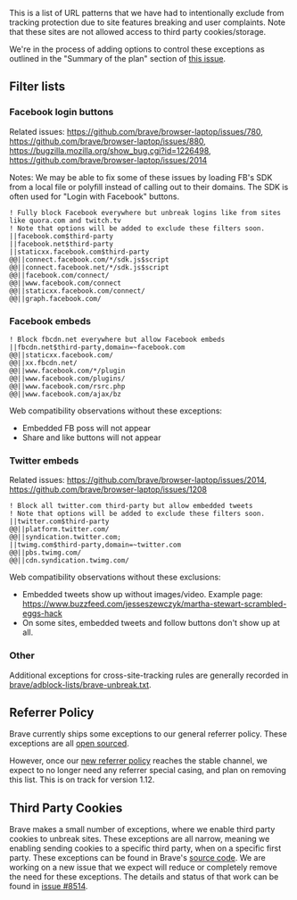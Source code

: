 This is a list of URL patterns that we have had to intentionally exclude from tracking protection due to site features breaking and user complaints. Note that these sites are not allowed access to third party cookies/storage.

We're in the process of adding options to control these exceptions as outlined in the "Summary of the plan" section of [this issue](https://github.com/brave/brave-browser/issues/3475).

## Filter lists

### Facebook login buttons

Related issues: https://github.com/brave/browser-laptop/issues/780, https://github.com/brave/browser-laptop/issues/880, https://bugzilla.mozilla.org/show_bug.cgi?id=1226498, https://github.com/brave/browser-laptop/issues/2014

Notes: We may be able to fix some of these issues by loading FB's SDK from a local file or polyfill instead of calling out to their domains. The SDK is often used for "Login with Facebook" buttons.

```
! Fully block Facebook everywhere but unbreak logins like from sites like quora.com and twitch.tv
! Note that options will be added to exclude these filters soon.
||facebook.com$third-party
||facebook.net$third-party
||staticxx.facebook.com$third-party
@@||connect.facebook.com/*/sdk.js$script
@@||connect.facebook.net/*/sdk.js$script
@@||facebook.com/connect/
@@||www.facebook.com/connect
@@||staticxx.facebook.com/connect/
@@||graph.facebook.com/
```

### Facebook embeds

```
! Block fbcdn.net everywhere but allow Facebook embeds
||fbcdn.net$third-party,domain=~facebook.com
@@||staticxx.facebook.com/
@@||xx.fbcdn.net/
@@||www.facebook.com/*/plugin
@@||www.facebook.com/plugins/
@@||www.facebook.com/rsrc.php
@@||www.facebook.com/ajax/bz
```

Web compatibility observations without these exceptions:
* Embedded FB poss will not appear
* Share and like buttons will not appear

### Twitter embeds

Related issues: https://github.com/brave/browser-laptop/issues/2014, https://github.com/brave/browser-laptop/issues/1208

```
! Block all twitter.com third-party but allow embedded tweets
! Note that options will be added to exclude these filters soon.
||twitter.com$third-party
@@||platform.twitter.com/
@@||syndication.twitter.com;
||twimg.com$third-party,domain=~twitter.com
@@||pbs.twimg.com/
@@||cdn.syndication.twimg.com/
```

Web compatibility observations without these exclusions:
* Embedded tweets show up without images/video. Example page: https://www.buzzfeed.com/jesseszewczyk/martha-stewart-scrambled-eggs-hack
* On some sites, embedded tweets and follow buttons don't show up at all.

### Other

Additional exceptions for cross-site-tracking rules are generally recorded in [brave/adblock-lists/brave-unbreak.txt](https://github.com/brave/adblock-lists/blob/master/brave-unbreak.txt).

## Referrer Policy

Brave currently ships some exceptions to our general referrer policy.  These exceptions are all [open sourced](https://github.com/brave/referrer-whitelist/blob/master/data/ReferrerWhitelist.json).

However, once our [new referrer policy](https://github.com/brave/brave-browser/wiki/Deviations-from-Chromium-(features-we-disable-or-remove)#modified-features-and-functionality) reaches the stable channel, we expect to no longer need any referrer special casing, and plan on removing this list.  This is on track for version 1.12.

## Third Party Cookies

Brave makes a small number of exceptions, where we enable third party cookies to unbreak sites.  These exceptions are all narrow, meaning we enabling sending cookies to a specific third party, when on a specific first party.  These exceptions can be found in Brave's [source code](https://github.com/brave/brave-core/blob/master/chromium_src/components/content_settings/core/common/cookie_settings_base.cc#L39).  We are working on a new issue that we expect will reduce or completely remove the need for these exceptions.  The details and status of that work can be found in [issue #8514](https://github.com/brave/brave-browser/issues/8514).